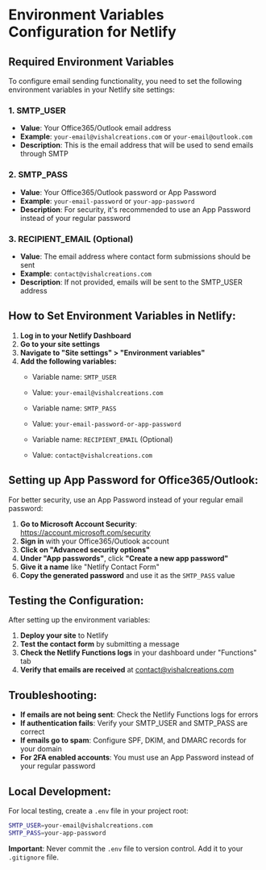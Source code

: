 # Environment Variables Configuration for Netlify

## Required Environment Variables

To configure email sending functionality, you need to set the following environment variables in your Netlify site settings:

### 1. SMTP_USER
- **Value**: Your Office365/Outlook email address
- **Example**: `your-email@vishalcreations.com` or `your-email@outlook.com`
- **Description**: This is the email address that will be used to send emails through SMTP

### 2. SMTP_PASS
- **Value**: Your Office365/Outlook password or App Password
- **Example**: `your-email-password` or `your-app-password`
- **Description**: For security, it's recommended to use an App Password instead of your regular password

### 3. RECIPIENT_EMAIL (Optional)
- **Value**: The email address where contact form submissions should be sent
- **Example**: `contact@vishalcreations.com`
- **Description**: If not provided, emails will be sent to the SMTP_USER address

## How to Set Environment Variables in Netlify:

1. **Log in to your Netlify Dashboard**
2. **Go to your site settings**
3. **Navigate to "Site settings" > "Environment variables"**
4. **Add the following variables:**
   - Variable name: `SMTP_USER`
   - Value: `your-email@vishalcreations.com`
   
   - Variable name: `SMTP_PASS`
   - Value: `your-email-password-or-app-password`
   
   - Variable name: `RECIPIENT_EMAIL` (Optional)
   - Value: `contact@vishalcreations.com`

## Setting up App Password for Office365/Outlook:

For better security, use an App Password instead of your regular email password:

1. **Go to Microsoft Account Security**: https://account.microsoft.com/security
2. **Sign in** with your Office365/Outlook account
3. **Click on "Advanced security options"**
4. **Under "App passwords"**, click **"Create a new app password"**
5. **Give it a name** like "Netlify Contact Form"
6. **Copy the generated password** and use it as the `SMTP_PASS` value

## Testing the Configuration:

After setting up the environment variables:

1. **Deploy your site** to Netlify
2. **Test the contact form** by submitting a message
3. **Check the Netlify Functions logs** in your dashboard under "Functions" tab
4. **Verify that emails are received** at contact@vishalcreations.com

## Troubleshooting:

- **If emails are not being sent**: Check the Netlify Functions logs for errors
- **If authentication fails**: Verify your SMTP_USER and SMTP_PASS are correct
- **If emails go to spam**: Configure SPF, DKIM, and DMARC records for your domain
- **For 2FA enabled accounts**: You must use an App Password instead of your regular password

## Local Development:

For local testing, create a `.env` file in your project root:

```bash
SMTP_USER=your-email@vishalcreations.com
SMTP_PASS=your-app-password
```

**Important**: Never commit the `.env` file to version control. Add it to your `.gitignore` file.
